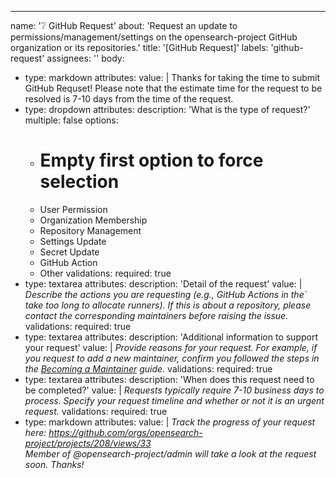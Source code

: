 ---
name: '❔ GitHub Request'
about: 'Request an update to permissions/management/settings on the opensearch-project GitHub organization or its repositories.'
title: '[GitHub Request]'
labels: 'github-request'
assignees: ''
body:
  - type: markdown
    attributes:
      value: |
        Thanks for taking the time to submit GitHub Requset! Please note that the estimate time for the request to be resolved is 7-10 days from the time of the request.
   - type: dropdown
    attributes:
      description: 'What is the type of request?'
      multiple: false
      options:
        - # Empty first option to force selection
        - User Permission
        - Organization Membership
        - Repository Management
        - Settings Update
        - Secret Update
        - GitHub Action
        - Other
    validations:
      required: true
  - type: textarea
    attributes:
      description: 'Detail of the request'
    value: |
      _Describe the actions you are requesting (e.g., GitHub Actions in the`<repository> take too long to allocate runners)._
      _If this is about a repository, please contact the corresponding maintainers before raising the issue._
    validations:
      required: true
  - type: textarea
    attributes:
      description: 'Additional information to support your request'
    value: |
      _Provide reasons for your request._
      _For example, if you request to add a new maintainer, confirm you followed the steps in the [Becoming a Maintainer](https://github.com/opensearch-project/.github/blob/main/RESPONSIBILITIES.md#becoming-a-maintainer) guide._
    validations:
      required: true
  - type: textarea
    attributes:
      description: 'When does this request need to be completed?'
    value: |
      _Requests typically require 7-10 business days to process. Specify your request timeline and whether or not it is an urgent request._
    validations:
      required: true
  - type: markdown
    attributes:
      value: |
        _Track the progress of your request here: https://github.com/orgs/opensearch-project/projects/208/views/33_  
        _Member of @opensearch-project/admin will take a look at the request soon._
        _Thanks!_
